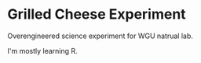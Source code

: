 # Grilled Cheese Experiment

Overengineered science experiment for WGU natrual lab.

I'm mostly learning R.
